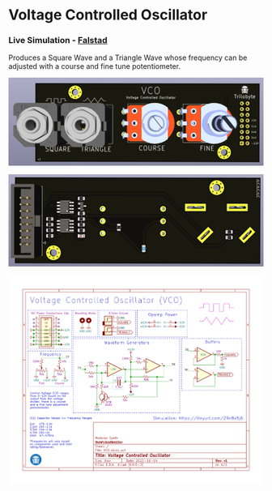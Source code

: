 # Voltage Controlled Oscillator

### Live Simulation - [Falstad](https://tinyurl.com/267pkfxt)

Produces a Square Wave and a Triangle Wave whose frequency can be adjusted with a course and fine tune potentiometer.

![Front View](https://github.com/theWickedWebDev/Modular-Synth/blob/main/VCO/VCO-3D-Render-Front.png?raw=true)

![Back View](https://github.com/theWickedWebDev/Modular-Synth/blob/main/VCO/VCO-3D-Render-Back.png?raw=true)

![Schematic](https://raw.githubusercontent.com/theWickedWebDev/Modular-Synth/0bffcdf962309f451fadd5f48afb0972a65fd694/VCO/VCO-schematic.svg)

